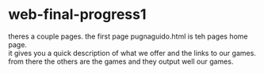 # web-final-progress1
theres a couple pages. the first page pugnaguido.html is teh pages home page.<br>
it gives you a quick description of what we offer and the links to our games. 
from there the others are the games and they output well our games. 

